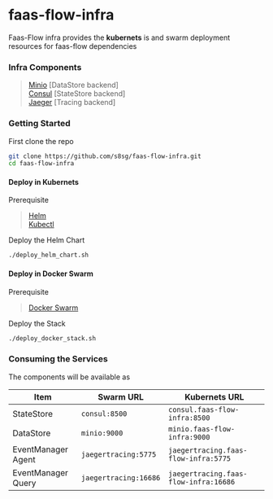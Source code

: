 # faas-flow-infra
Faas-Flow infra provides the **kubernets** is and swarm deployment resources for faas-flow dependencies

### Infra Components
> [Minio](https://min.io)             [DataStore backend]  
> [Consul](https://www.consul.io)      [StateStore backend]  
> [Jaeger](https://www.jaegertracing.io) [Tracing backend]   


### Getting Started 
First clone the repo
```bash
git clone https://github.com/s8sg/faas-flow-infra.git
cd faas-flow-infra
```

#### Deploy in Kubernets
Prerequisite 
> [Helm](https://helm.sh/docs/intro/install/)    
> [Kubectl](https://kubernetes.io/docs/tasks/tools/install-kubectl/)     
   
Deploy the Helm Chart
```bash
./deploy_helm_chart.sh
```

#### Deploy in Docker Swarm
Prerequisite 
> [Docker Swarm](https://docs.docker.com/engine/reference/commandline/swarm_init/)   
    
Deploy the Stack
```bash
./deploy_docker_stack.sh
```

### Consuming the Services

The components will be available as


 |Item|Swarm URL|Kubernets URL|
 |---|---|---|
 |StateStore|`consul:8500`|`consul.faas-flow-infra:8500`|
 |DataStore|`minio:9000`|`minio.faas-flow-infra:9000`|
 |EventManager Agent|`jaegertracing:5775`|`jaegertracing.faas-flow-infra:5775`|
 |EventManager Query|`jaegertracing:16686`|`jaegertracing.faas-flow-infra:16686`|



